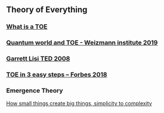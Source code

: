 ## Theory of Everything

### [What is a TOE](https://www.youtube.com/watch?v=u8R6YMf_j0M)

### [Quantum world and TOE - Weizmann institute 2019](https://www.youtube.com/watch?v=LmlKvYlUTHk)

### [Garrett Lisi TED 2008](https://www.youtube.com/watch?v=y-Gk_Ddhr0M)

### [TOE in 3 easy steps – Forbes 2018](https://www.forbes.com/sites/startswithabang/2018/07/31/how-to-overthrow-a-scientific-theory-in-three-easy-steps/?sh=dd2aaba7e2db)

### Emergence Theory

[How small things create big things, simplicity to
complexity](https://www.youtube.com/watch?v=16W7c0mb-rE)
